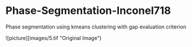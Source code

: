 # Phase-Segmentation-Inconel718

Phase segmentation using kmeans clustering with gap evaluation criterion

![picture][images/5.tif "Original Image")
